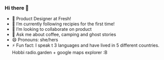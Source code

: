 ### Hi there 👋
- 🔭 Product Designer at Fresh!
- 🌱 I’m currently following recipies for the first time!
- 👯 I’m looking to collaborate on product
- 💬 Ask me about coffee, camping and ghost stories
- 😄 Pronouns: she/hers
- ⚡ Fun fact: I speak t 3 languages and have lived in 5 different countries. Hobbi radio.garden + google maps explorer :B 


